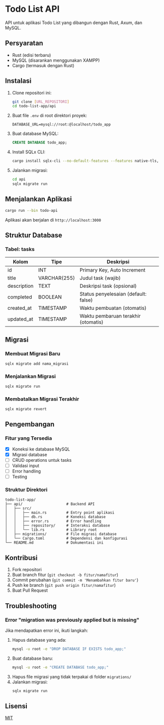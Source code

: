 # Todo List API

API untuk aplikasi Todo List yang dibangun dengan Rust, Axum, dan MySQL.

## Persyaratan

- Rust (edisi terbaru)
- MySQL (disarankan menggunakan XAMPP)
- Cargo (termasuk dengan Rust)

## Instalasi

1. Clone repositori ini:
   ```bash
   git clone [URL_REPOSITORI]
   cd todo-list-app/api
   ```

2. Buat file `.env` di root direktori proyek:
   ```env
   DATABASE_URL=mysql://root:@localhost/todo_app
   ```

3. Buat database MySQL:
   ```sql
   CREATE DATABASE todo_app;
   ```

4. Install SQLx CLI:
   ```bash
   cargo install sqlx-cli --no-default-features --features native-tls,mysql
   ```

5. Jalankan migrasi:
   ```bash
   cd api
   sqlx migrate run
   ```

## Menjalankan Aplikasi

```bash
cargo run --bin todo-api
```

Aplikasi akan berjalan di `http://localhost:3000`

## Struktur Database

### Tabel: tasks
| Kolom | Tipe | Deskripsi |
|-------|------|-----------|
| id | INT | Primary Key, Auto Increment |
| title | VARCHAR(255) | Judul task (wajib) |
| description | TEXT | Deskripsi task (opsional) |
| completed | BOOLEAN | Status penyelesaian (default: false) |
| created_at | TIMESTAMP | Waktu pembuatan (otomatis) |
| updated_at | TIMESTAMP | Waktu pembaruan terakhir (otomatis) |

## Migrasi

### Membuat Migrasi Baru

```bash
sqlx migrate add nama_migrasi
```

### Menjalankan Migrasi

```bash
sqlx migrate run
```

### Membatalkan Migrasi Terakhir

```bash
sqlx migrate revert
```

## Pengembangan

### Fitur yang Tersedia

- [x] Koneksi ke database MySQL
- [x] Migrasi database
- [ ] CRUD operations untuk tasks
- [ ] Validasi input
- [ ] Error handling
- [ ] Testing

### Struktur Direktori

```
todo-list-app/
├── api/                    # Backend API
│   ├── src/                
│   │   ├── main.rs         # Entry point aplikasi
│   │   ├── db.rs           # Koneksi database
│   │   ├── error.rs        # Error handling
│   │   ├── repository/     # Interaksi database
│   │   └── lib.rs          # Library root
│   ├── migrations/         # File migrasi database
│   └── Cargo.toml          # Dependensi dan konfigurasi
└── README.md               # Dokumentasi ini
```

## Kontribusi

1. Fork repositori
2. Buat branch fitur (`git checkout -b fitur/namafitur`)
3. Commit perubahan (`git commit -m 'Menambahkan fitur baru'`)
4. Push ke branch (`git push origin fitur/namafitur`)
5. Buat Pull Request

## Troubleshooting

### Error "migration was previously applied but is missing"
Jika mendapatkan error ini, ikuti langkah:
1. Hapus database yang ada:
   ```bash
   mysql -u root -e "DROP DATABASE IF EXISTS todo_app;"
   ```
2. Buat database baru:
   ```bash
   mysql -u root -e "CREATE DATABASE todo_app;"
   ```
3. Hapus file migrasi yang tidak terpakai di folder `migrations/`
4. Jalankan migrasi:
   ```bash
   sqlx migrate run
   ```

## Lisensi

[MIT](LICENSE)